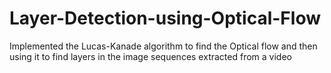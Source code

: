 # Layer-Detection-using-Optical-Flow
Implemented the Lucas-Kanade algorithm to find the Optical flow and then using it to find layers in the image sequences extracted from a video
